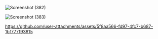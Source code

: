 ![Screenshot (382)](https://github.com/user-attachments/assets/41ee0888-e5ea-4245-ae82-4115bc099035)

![Screenshot (383)](https://github.com/user-attachments/assets/63b67aab-867f-41c1-b6ba-c0fce143544e)

https://github.com/user-attachments/assets/5f8aa566-fd97-4fc7-b687-1bf777f93815
